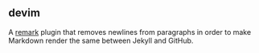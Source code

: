 ## devim

A [remark](http://remark.js.org) plugin that removes newlines from paragraphs
in order to make Markdown render the same between Jekyll and GitHub.
